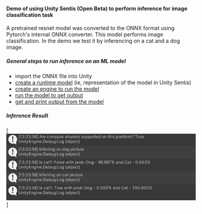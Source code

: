 #### Demo of using Unity Sentis (Open Beta) to perform inference for image classification task

A pretrained resnet model was converted to the ONNX format using Pytorch's internal ONNX converter. This model performs image classification. In the demo we test it by inferencing on a cat and a dog image.

##### General steps to run inference on an ML model
- import the ONNX file into Unity 
- [create a runtime model](https://docs.unity3d.com/Packages/com.unity.sentis@1.2/manual/import-a-model-file.html) (ie, representation of the model in Unity Sentis)
- [create an engine to run the model](https://docs.unity3d.com/Packages/com.unity.sentis@1.2/manual/create-an-engine.html)
- [run the model to get output](https://docs.unity3d.com/Packages/com.unity.sentis@1.2/manual/run-a-model.html)
- [get and print output from the model](https://docs.unity3d.com/Packages/com.unity.sentis@1.2/manual/get-the-output.html)

##### Inference Result
[<img src="/images/Inference Results.png">]